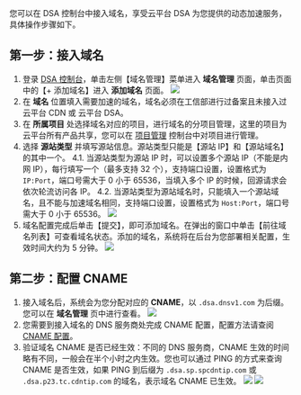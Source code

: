 您可以在 DSA 控制台中接入域名，享受云平台 DSA 为您提供的动态加速服务，具体操作步骤如下。

## 第一步：接入域名
1. 登录 [DSA 控制台](http://console.tcecqpoc.fsphere.cn/dsa)，单击左侧【域名管理】菜单进入 **域名管理** 页面，单击页面中的【+ 添加域名】进入 **添加域名** 页面。
![](http://imgcache.tcecqpoc.fsphere.cn/image/mc.qcloudimg.com/static/img/b4a628fbcf1e78d12e3cf82ee16dff18/add_host.png)
2. 在 **域名** 位置填入需要加速的域名，域名必须在工信部进行过备案且未接入过云平台 CDN 或 云平台 DSA。
3. 在 **所属项目** 处选择域名对应的项目，进行域名的分项目管理，这里的项目为云平台所有产品共享，您可以在 [项目管理](http://console.tcecqpoc.fsphere.cn/project) 控制台中对项目进行管理。
4. 选择 **源站类型** 并填写源站信息。源站类型只能是【源站 IP】和【源站域名】的其中一个。
	4.1. 当源站类型为源站 IP 时，可以设置多个源站 IP（不能是内网 IP），每行填写一个（最多支持 32 个），支持端口设置，设置格式为 ```IP:Port```，端口号需大于 0 小于 65536，当填入多个 IP 的时候，回源请求会依次轮流访问各 IP。
	4.2. 当源站类型为源站域名时，只能填入一个源站域名，且不能与加速域名相同，支持端口设置，设置格式为 ```Host:Port```，端口号需大于 0 小于 65536。
![](http://imgcache.tcecqpoc.fsphere.cn/image/mc.qcloudimg.com/static/img/64f6c5b723947b09b1cbdb19a382ef25/domain_configuration.png)
5. 域名配置完成后单击【提交】，即可添加域名。在弹出的窗口中单击【前往域名列表】可查看域名状态。添加的域名，系统将在后台为您部署相关配置，生效时间大约为 5 分钟。
![](http://imgcache.tcecqpoc.fsphere.cn/image/mc.qcloudimg.com/static/img/ac66cbfb7916cbce90f6c6ade65167ab/add_ok.png)

## 第二步：配置 CNAME
1. 接入域名后，系统会为您分配对应的 **CNAME**，以 ```.dsa.dnsv1.com``` 为后缀。您可以在 **域名管理** 页中进行查看。
![](http://imgcache.tcecqpoc.fsphere.cn/image/mc.qcloudimg.com/static/img/63f31c808a654b6d2047c72ec00e1e0e/dsa_cname.png)
2. 您需要到接入域名的 DNS 服务商处完成 CNAME 配置，配置方法请查阅 [CNAME 配置](/doc/product/570/11134)。
3. 验证域名 CNAME 是否已经生效：不同的 DNS 服务商，CNAME 生效的时间略有不同，一般会在半个小时之内生效。您也可以通过 PING 的方式来查询 CNAME 是否生效，如果 PING 到后缀为 ```.dsa.sp.spcdntip.com``` 或 ```.dsa.p23.tc.cdntip.com``` 的域名，表示域名 CNAME 已生效。
![](http://imgcache.tcecqpoc.fsphere.cn/image/mc.qcloudimg.com/static/img/3e45aca57e30b993541c16d83d07d154/image.png)
![](http://imgcache.tcecqpoc.fsphere.cn/image/mc.qcloudimg.com/static/img/c3deeb94c05f02ae934d2f7bb7673f28/image.png)